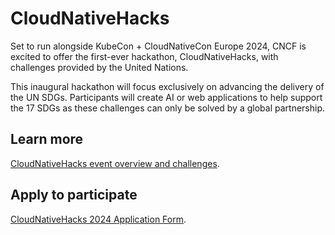 # CloudNativeHacks

Set to run alongside KubeCon + CloudNativeCon Europe 2024, CNCF is excited to offer the first-ever hackathon, CloudNativeHacks, with challenges provided by the United Nations.

This inaugural hackathon will focus exclusively on advancing the delivery of the UN SDGs. Participants will create AI or web applications to help support the 17 SDGs as these challenges can only be solved by a global partnership.

## Learn more

[CloudNativeHacks event overview and challenges](https://events.linuxfoundation.org/kubecon-cloudnativecon-europe/program/cloudnativehacks/).

## Apply to participate

[CloudNativeHacks 2024 Application Form](https://docs.google.com/forms/d/e/1FAIpQLSdsPJGr5ot1CuloirdXTEzuKVqU_oDCyIJrXHwZOXmVttqGgA/viewform).
